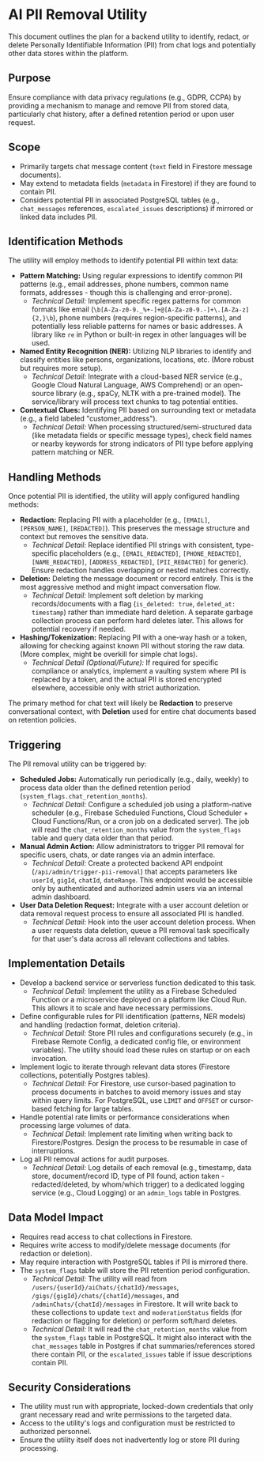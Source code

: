 # AI PII Removal Utility

This document outlines the plan for a backend utility to identify, redact, or delete Personally Identifiable Information (PII) from chat logs and potentially other data stores within the platform.

## Purpose

Ensure compliance with data privacy regulations (e.g., GDPR, CCPA) by providing a mechanism to manage and remove PII from stored data, particularly chat history, after a defined retention period or upon user request.

## Scope

- Primarily targets chat message content (`text` field in Firestore message documents).
- May extend to metadata fields (`metadata` in Firestore) if they are found to contain PII.
- Considers potential PII in associated PostgreSQL tables (e.g., `chat_messages` references, `escalated_issues` descriptions) if mirrored or linked data includes PII.

## Identification Methods

The utility will employ methods to identify potential PII within text data:
- **Pattern Matching:** Using regular expressions to identify common PII patterns (e.g., email addresses, phone numbers, common name formats, addresses - though this is challenging and error-prone).
  - _Technical Detail:_ Implement specific regex patterns for common formats like email (`\b[A-Za-z0-9._%+-]+@[A-Za-z0-9.-]+\.[A-Za-z]{2,}\b`), phone numbers (requires region-specific patterns), and potentially less reliable patterns for names or basic addresses. A library like `re` in Python or built-in regex in other languages will be used.
- **Named Entity Recognition (NER):** Utilizing NLP libraries to identify and classify entities like persons, organizations, locations, etc. (More robust but requires more setup).
  - _Technical Detail:_ Integrate with a cloud-based NER service (e.g., Google Cloud Natural Language, AWS Comprehend) or an open-source library (e.g., spaCy, NLTK with a pre-trained model). The service/library will process text chunks to tag potential entities.
- **Contextual Clues:** Identifying PII based on surrounding text or metadata (e.g., a field labeled "customer_address").
  - _Technical Detail:_ When processing structured/semi-structured data (like metadata fields or specific message types), check field names or nearby keywords for strong indicators of PII type before applying pattern matching or NER.

## Handling Methods

Once potential PII is identified, the utility will apply configured handling methods:
- **Redaction:** Replacing PII with a placeholder (e.g., `[EMAIL]`, `[PERSON_NAME]`, `[REDACTED]`). This preserves the message structure and context but removes the sensitive data.
  - _Technical Detail:_ Replace identified PII strings with consistent, type-specific placeholders (e.g., `[EMAIL_REDACTED]`, `[PHONE_REDACTED]`, `[NAME_REDACTED]`, `[ADDRESS_REDACTED]`, `[PII_REDACTED]` for generic). Ensure redaction handles overlapping or nested matches correctly.
- **Deletion:** Deleting the message document or record entirely. This is the most aggressive method and might impact conversation flow.
  - _Technical Detail:_ Implement soft deletion by marking records/documents with a flag (`is_deleted: true`, `deleted_at: timestamp`) rather than immediate hard deletion. A separate garbage collection process can perform hard deletes later. This allows for potential recovery if needed.
- **Hashing/Tokenization:** Replacing PII with a one-way hash or a token, allowing for checking against known PII without storing the raw data. (More complex, might be overkill for simple chat logs).
  - _Technical Detail (Optional/Future):_ If required for specific compliance or analytics, implement a vaulting system where PII is replaced by a token, and the actual PII is stored encrypted elsewhere, accessible only with strict authorization.

The primary method for chat text will likely be **Redaction** to preserve conversational context, with **Deletion** used for entire chat documents based on retention policies.

## Triggering

The PII removal utility can be triggered by:
- **Scheduled Jobs:** Automatically run periodically (e.g., daily, weekly) to process data older than the defined retention period (`system_flags.chat_retention_months`).
  - _Technical Detail:_ Configure a scheduled job using a platform-native scheduler (e.g., Firebase Scheduled Functions, Cloud Scheduler + Cloud Functions/Run, or a cron job on a dedicated server). The job will read the `chat_retention_months` value from the `system_flags` table and query data older than that period.
- **Manual Admin Action:** Allow administrators to trigger PII removal for specific users, chats, or date ranges via an admin interface.
  - _Technical Detail:_ Create a protected backend API endpoint (`/api/admin/trigger-pii-removal`) that accepts parameters like `userId`, `gigId`, `chatId`, `dateRange`. This endpoint would be accessible only by authenticated and authorized admin users via an internal admin dashboard.
- **User Data Deletion Request:** Integrate with a user account deletion or data removal request process to ensure all associated PII is handled.
  - _Technical Detail:_ Hook into the user account deletion process. When a user requests data deletion, queue a PII removal task specifically for that user's data across all relevant collections and tables.

## Implementation Details

- Develop a backend service or serverless function dedicated to this task.
  - _Technical Detail:_ Implement the utility as a Firebase Scheduled Function or a microservice deployed on a platform like Cloud Run. This allows it to scale and have necessary permissions.
- Define configurable rules for PII identification (patterns, NER models) and handling (redaction format, deletion criteria).
  - _Technical Detail:_ Store PII rules and configurations securely (e.g., in Firebase Remote Config, a dedicated config file, or environment variables). The utility should load these rules on startup or on each invocation.
- Implement logic to iterate through relevant data stores (Firestore collections, potentially Postgres tables).
  - _Technical Detail:_ For Firestore, use cursor-based pagination to process documents in batches to avoid memory issues and stay within query limits. For PostgreSQL, use `LIMIT` and `OFFSET` or cursor-based fetching for large tables.
- Handle potential rate limits or performance considerations when processing large volumes of data.
  - _Technical Detail:_ Implement rate limiting when writing back to Firestore/Postgres. Design the process to be resumable in case of interruptions.
- Log all PII removal actions for audit purposes.
  - _Technical Detail:_ Log details of each removal (e.g., timestamp, data store, document/record ID, type of PII found, action taken - redacted/deleted, by whom/which trigger) to a dedicated logging service (e.g., Cloud Logging) or an `admin_logs` table in Postgres.

## Data Model Impact

- Requires read access to chat collections in Firestore.
- Requires write access to modify/delete message documents (for redaction or deletion).
- May require interaction with PostgreSQL tables if PII is mirrored there.
- The `system_flags` table will store the PII retention period configuration.
  - _Technical Detail:_ The utility will read from `/users/{userId}/aiChats/{chatId}/messages`, `/gigs/{gigId}/chats/{chatId}/messages`, and `/adminChats/{chatId}/messages` in Firestore. It will write back to these collections to update `text` and `moderationStatus` fields (for redaction or flagging for deletion) or perform soft/hard deletes.
  - _Technical Detail:_ It will read the `chat_retention_months` value from the `system_flags` table in PostgreSQL. It might also interact with the `chat_messages` table in Postgres if chat summaries/references stored there contain PII, or the `escalated_issues` table if issue descriptions contain PII.

## Security Considerations

- The utility must run with appropriate, locked-down credentials that only grant necessary read and write permissions to the targeted data.
- Access to the utility's logs and configuration must be restricted to authorized personnel.
- Ensure the utility itself does not inadvertently log or store PII during processing. 